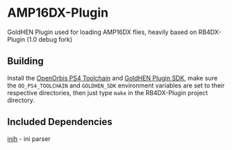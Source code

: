 # AMP16DX-Plugin
GoldHEN Plugin used for loading AMP16DX flies, heavily based on RB4DX-Plugin (1.0 debug fork)

## Building

Install the [OpenOrbis PS4 Toolchain](https://github.com/OpenOrbis/OpenOrbis-PS4-Toolchain) and [GoldHEN Plugin SDK](https://github.com/GoldHEN/GoldHEN_Plugins_SDK), make sure the `OO_PS4_TOOLCHAIN` and `GOLDHEN_SDK` environment variables are set to their respective directories, then just type `make` in the RB4DX-Plugin project directory.

## Included Dependencies

[inih](https://github.com/benhoyt/inih) - ini parser
